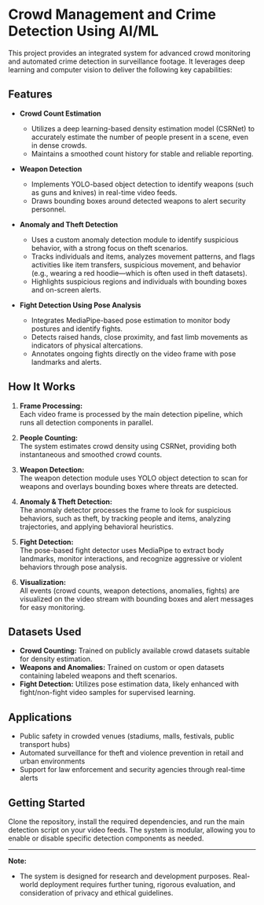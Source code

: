 # Crowd Management and Crime Detection Using AI/ML

This project provides an integrated system for advanced crowd monitoring and automated crime detection in surveillance footage. It leverages deep learning and computer vision to deliver the following key capabilities:

## Features

- **Crowd Count Estimation**
  - Utilizes a deep learning-based density estimation model (CSRNet) to accurately estimate the number of people present in a scene, even in dense crowds.
  - Maintains a smoothed count history for stable and reliable reporting.

- **Weapon Detection**
  - Implements YOLO-based object detection to identify weapons (such as guns and knives) in real-time video feeds.
  - Draws bounding boxes around detected weapons to alert security personnel.

- **Anomaly and Theft Detection**
  - Uses a custom anomaly detection module to identify suspicious behavior, with a strong focus on theft scenarios.
  - Tracks individuals and items, analyzes movement patterns, and flags activities like item transfers, suspicious movement, and behavior (e.g., wearing a red hoodie—which is often used in theft datasets).
  - Highlights suspicious regions and individuals with bounding boxes and on-screen alerts.

- **Fight Detection Using Pose Analysis**
  - Integrates MediaPipe-based pose estimation to monitor body postures and identify fights.
  - Detects raised hands, close proximity, and fast limb movements as indicators of physical altercations.
  - Annotates ongoing fights directly on the video frame with pose landmarks and alerts.

## How It Works

1. **Frame Processing:**  
   Each video frame is processed by the main detection pipeline, which runs all detection components in parallel.

2. **People Counting:**  
   The system estimates crowd density using CSRNet, providing both instantaneous and smoothed crowd counts.

3. **Weapon Detection:**  
   The weapon detection module uses YOLO object detection to scan for weapons and overlays bounding boxes where threats are detected.

4. **Anomaly & Theft Detection:**  
   The anomaly detector processes the frame to look for suspicious behaviors, such as theft, by tracking people and items, analyzing trajectories, and applying behavioral heuristics.

5. **Fight Detection:**  
   The pose-based fight detector uses MediaPipe to extract body landmarks, monitor interactions, and recognize aggressive or violent behaviors through pose analysis.

6. **Visualization:**  
   All events (crowd counts, weapon detections, anomalies, fights) are visualized on the video stream with bounding boxes and alert messages for easy monitoring.

## Datasets Used

- **Crowd Counting:** Trained on publicly available crowd datasets suitable for density estimation.
- **Weapons and Anomalies:** Trained on custom or open datasets containing labeled weapons and theft scenarios.
- **Fight Detection:** Utilizes pose estimation data, likely enhanced with fight/non-fight video samples for supervised learning.

## Applications

- Public safety in crowded venues (stadiums, malls, festivals, public transport hubs)
- Automated surveillance for theft and violence prevention in retail and urban environments
- Support for law enforcement and security agencies through real-time alerts

## Getting Started

Clone the repository, install the required dependencies, and run the main detection script on your video feeds. The system is modular, allowing you to enable or disable specific detection components as needed.

---

**Note:**  
- The system is designed for research and development purposes. Real-world deployment requires further tuning, rigorous evaluation, and consideration of privacy and ethical guidelines.